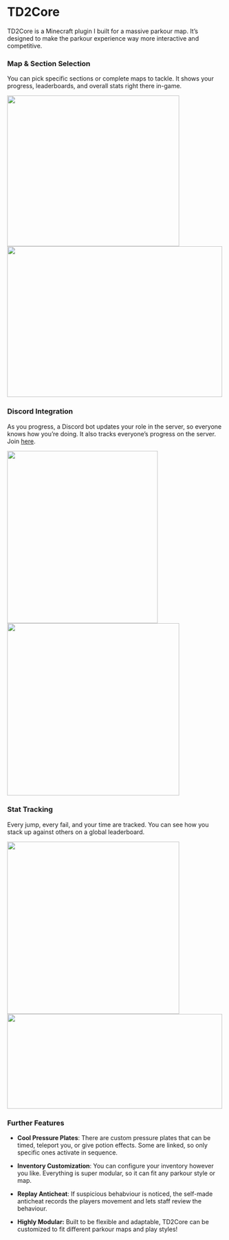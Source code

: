 # TD2Core

TD2Core is a Minecraft plugin I built for a massive parkour map. It’s designed to make the parkour experience way more interactive and competitive.

### Map & Section Selection 
You can pick specific sections or complete maps to tackle. It shows your progress, leaderboards, and overall stats right there in-game.

<img src="https://github.com/user-attachments/assets/d883d35d-3e03-4c1b-9a28-59e92c6510ef" width="400" height="350"/>
<img src="https://github.com/user-attachments/assets/b76a7157-b831-4be2-b938-2e7b0364d7fa" width="500" height="350"/>

### Discord Integration
As you progress, a Discord bot updates your role in the server, so everyone knows how you’re doing. It also tracks everyone’s progress on the server. Join [here](https://discord.gg/W3EUnbG6gp).

<img src="https://github.com/user-attachments/assets/84a4c802-9281-44e4-98c2-2b1cd4e8e12f" width="350" height="400"/>
<img src="https://github.com/user-attachments/assets/fc4f70f7-2a9c-48df-8221-ec822fbfc409" width="400" height="400"/>

### Stat Tracking
Every jump, every fail, and your time are tracked. You can see how you stack up against others on a global leaderboard.

<img src="https://github.com/user-attachments/assets/c8c376a5-b290-4185-89d1-aca73a1346f2" width="400" height="400"/>
<img src="https://github.com/user-attachments/assets/a5b15aed-fdca-4e72-979f-5dbefe92515f" width="500" height="220"/>

### Further Features
- **Cool Pressure Plates**: There are custom pressure plates that can be timed, teleport you, or give potion effects. Some are linked, so only specific ones activate in sequence.

- **Inventory Customization**: You can configure your inventory however you like. Everything is super modular, so it can fit any parkour style or map.

- **Replay Anticheat**: If suspicious behabviour is noticed, the self-made anticheat records the players movement and lets staff review the behaviour.

- **Highly Modular:** Built to be flexible and adaptable, TD2Core can be customized to fit different parkour maps and play styles!
